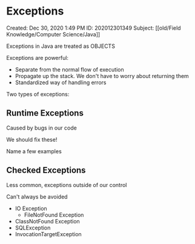 # Exceptions

Created: Dec 30, 2020 1:49 PM
ID: 202012301349
Subject: [[old/Field Knowledge/Computer Science/Java]]

Exceptions in Java are treated as OBJECTS

Exceptions are powerful:

- Separate from the normal flow of execution
- Propagate up the stack. We don't have to worry about returning them
- Standardized way of handling errors

Two types of exceptions:

## Runtime Exceptions

Caused by bugs in our code

We should fix these!

Name a few examples

## Checked Exceptions

Less common, exceptions outside of our control

Can't always be avoided

- IO Exception
    - FileNotFound Exception
- ClassNotFound Exception
- SQLException
- InvocationTargetException